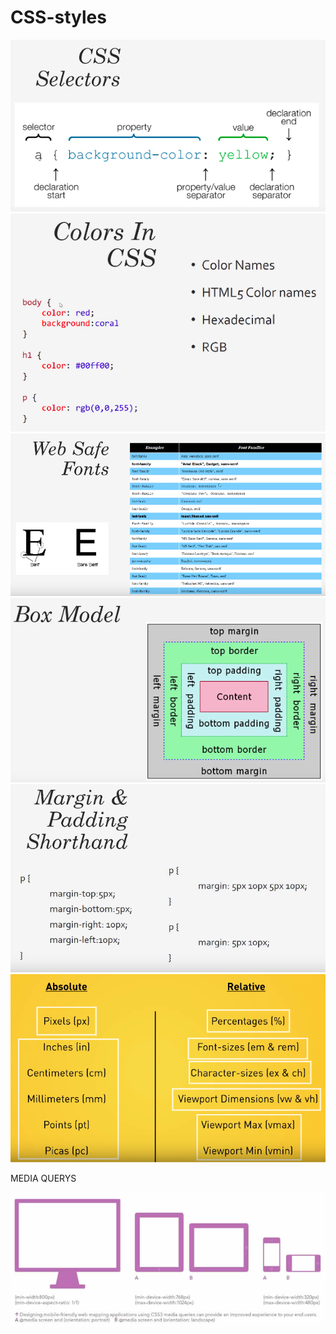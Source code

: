 # CSS-styles


<img src="readme-images/css-selectors.png" alt="">

<img src="readme-images/css-colors.png" alt="">

<img src="readme-images/css-safefonts.png" alt="">

<img src="readme-images/css-boxmodel.png" alt="">

<img src="readme-images/css-margins.png" alt="">

<img src="readme-images/cssmeasures.png" alt="">

MEDIA QUERYS

<img src="readme-images/cssmquerys1.png" alt="">


